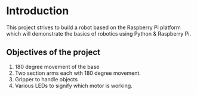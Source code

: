 # Introduction
This project strives to build a robot based on the Raspberry Pi platform which will demonstrate the basics of robotics using Python & Raspberry Pi.

## Objectives of the project

1. 180 degree movement of the base
2. Two section arms each wth 180 degree movement.
3. Gripper to handle objects
4. Various LEDs to signify which motor is working.
